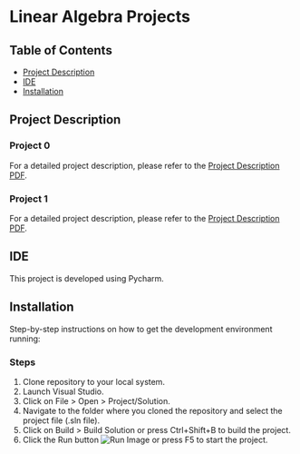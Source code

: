 # Linear Algebra Projects

## Table of Contents
- [Project Description](#project-description)
- [IDE](#ide)
- [Installation](#installation)

## Project Description

### Project 0
For a detailed project description, please refer to the [Project Description PDF](./Project0/توضیحات%20پروژه.pdf).

### Project 1
For a detailed project description, please refer to the [Project Description PDF](./Project1/LA%20Project%201.pdf).

## IDE
This project is developed using Pycharm.

## Installation
Step-by-step instructions on how to get the development environment running:

### Steps
1. Clone repository to your local system.
2. Launch Visual Studio.
3. Click on File > Open > Project/Solution.
4. Navigate to the folder where you cloned the repository and select the project file (.sln file).
5. Click on Build > Build Solution or press Ctrl+Shift+B to build the project.
6. Click the Run button ![Run Image](./Visual-Studio_Run.PNG) or press F5 to start the project.
